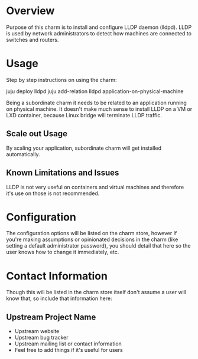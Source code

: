 # Overview

Purpose of this charm is to install and configure LLDP daemon (lldpd). LLDP
is used by network administrators to detect how machines are connected to
switches and routers.

# Usage

Step by step instructions on using the charm:

juju deploy lldpd
juju add-relation lldpd application-on-physical-machine

Being a subordinate charm it needs to be related to an application running
on physical machine. It doesn't make much sense to install LLDP on a VM
or LXD container, because Linux bridge will terminate LLDP traffic.

## Scale out Usage

By scaling your application, subordinate charm will get installed automatically.

## Known Limitations and Issues

LLDP is not very useful on containers and virtual machines and therefore it's
use on those is not recommended.

# Configuration

The configuration options will be listed on the charm store, however If you're
making assumptions or opinionated decisions in the charm (like setting a default
administrator password), you should detail that here so the user knows how to
change it immediately, etc.

# Contact Information

Though this will be listed in the charm store itself don't assume a user will
know that, so include that information here:

## Upstream Project Name

  - Upstream website
  - Upstream bug tracker
  - Upstream mailing list or contact information
  - Feel free to add things if it's useful for users


[service]: http://example.com
[icon guidelines]: https://jujucharms.com/docs/stable/authors-charm-icon
